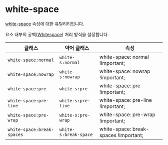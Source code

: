 # white-space

[white-space](https://developer.mozilla.org/en-US/docs/Web/CSS/white-space) 속성에 대한 유틸리티입니다.

요소 내부의 공백([Whitespace](https://developer.mozilla.org/en-US/docs/Glossary/Whitespace)) 처리 방식을 설정합니다.

<table>
  <thead>
    <tr>
      <th scope="col">클래스</th>
      <th scope="col">약어 클래스</th>
      <th scope="col">속성</th>
    </tr>
  </thead>
  <tbody>
  <tr>
  <td><code>white-space:normal</code></td>
  <td><code>white-s:normal</code></td>
  <td><span class="code">white-space: normal !important;</span></td>
</tr>

<tr>
  <td><code>white-space:nowrap</code></td>
  <td><code>white-s:nowrap</code></td>
  <td><span class="code">white-space: nowrap !important;</span></td>
</tr>

<tr>
  <td><code>white-space:pre</code></td>
  <td><code>white-s:pre</code></td>
  <td><span class="code">white-space: pre !important;</span></td>
</tr>

<tr>
  <td><code>white-space:pre-line</code></td>
  <td><code>white-s:pre-line</code></td>
  <td><span class="code">white-space: pre-line !important;</span></td>
</tr>

<tr>
  <td><code>white-space:pre-wrap</code></td>
  <td><code>white-s:pre-wrap</code></td>
  <td><span class="code">white-space: pre-wrap !important;</span></td>
</tr>

<tr>
  <td><code>white-space:break-spaces</code></td>
  <td><code>white-s:break-space</code></td>
  <td><span class="code">white-space: break-spaces !important;</span></td>
</tr>

  </tbody>

</table>
